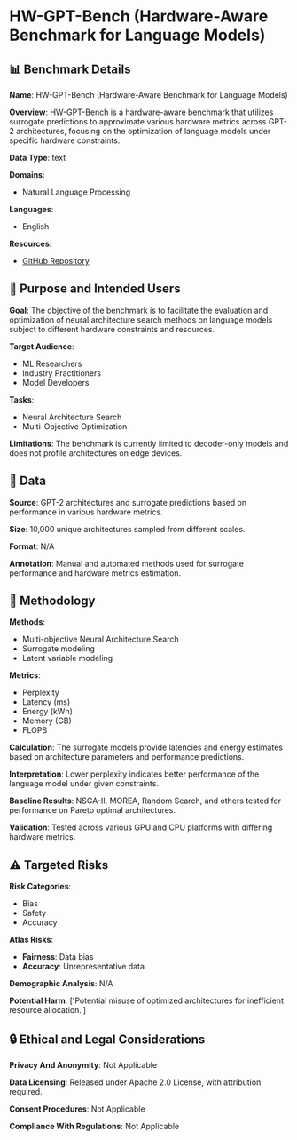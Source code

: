 # HW-GPT-Bench (Hardware-Aware Benchmark for Language Models)

## 📊 Benchmark Details

**Name**: HW-GPT-Bench (Hardware-Aware Benchmark for Language Models)

**Overview**: HW-GPT-Bench is a hardware-aware benchmark that utilizes surrogate predictions to approximate various hardware metrics across GPT-2 architectures, focusing on the optimization of language models under specific hardware constraints.

**Data Type**: text

**Domains**:
- Natural Language Processing

**Languages**:
- English

**Resources**:
- [GitHub Repository](https://github.com/automl/HW-GPT-Bench)

## 🎯 Purpose and Intended Users

**Goal**: The objective of the benchmark is to facilitate the evaluation and optimization of neural architecture search methods on language models subject to different hardware constraints and resources.

**Target Audience**:
- ML Researchers
- Industry Practitioners
- Model Developers

**Tasks**:
- Neural Architecture Search
- Multi-Objective Optimization

**Limitations**: The benchmark is currently limited to decoder-only models and does not profile architectures on edge devices.

## 💾 Data

**Source**: GPT-2 architectures and surrogate predictions based on performance in various hardware metrics.

**Size**: 10,000 unique architectures sampled from different scales.

**Format**: N/A

**Annotation**: Manual and automated methods used for surrogate performance and hardware metrics estimation.

## 🔬 Methodology

**Methods**:
- Multi-objective Neural Architecture Search
- Surrogate modeling
- Latent variable modeling

**Metrics**:
- Perplexity
- Latency (ms)
- Energy (kWh)
- Memory (GB)
- FLOPS

**Calculation**: The surrogate models provide latencies and energy estimates based on architecture parameters and performance predictions.

**Interpretation**: Lower perplexity indicates better performance of the language model under given constraints.

**Baseline Results**: NSGA-II, MOREA, Random Search, and others tested for performance on Pareto optimal architectures.

**Validation**: Tested across various GPU and CPU platforms with differing hardware metrics.

## ⚠️ Targeted Risks

**Risk Categories**:
- Bias
- Safety
- Accuracy

**Atlas Risks**:
- **Fairness**: Data bias
- **Accuracy**: Unrepresentative data

**Demographic Analysis**: N/A

**Potential Harm**: ['Potential misuse of optimized architectures for inefficient resource allocation.']

## 🔒 Ethical and Legal Considerations

**Privacy And Anonymity**: Not Applicable

**Data Licensing**: Released under Apache 2.0 License, with attribution required.

**Consent Procedures**: Not Applicable

**Compliance With Regulations**: Not Applicable
